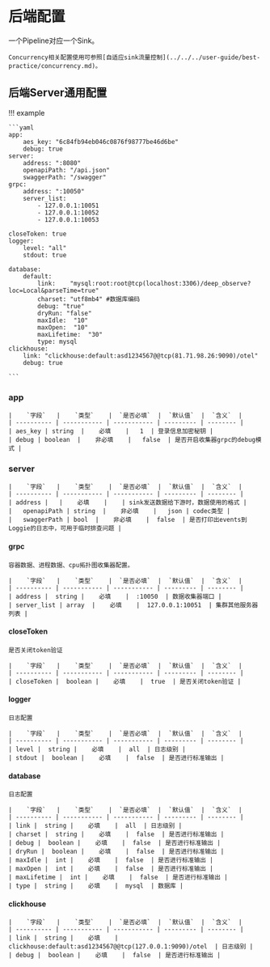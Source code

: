 # 后端配置

一个Pipeline对应一个Sink。

    Concurrency相关配置使用可参照[自适应sink流量控制](../../../user-guide/best-practice/concurrency.md)。

## 后端Server通用配置

!!! example


    ```yaml
    app:
        aes_key: "6c84fb94eb046c0876f98777be46d6be"
        debug: true
    server:
        address: ":8080"
        openapiPath: "/api.json"
        swaggerPath: "/swagger"
    grpc:
        address: ":10050"
        server_list:
            - 127.0.0.1:10051
            - 127.0.0.1:10052
            - 127.0.0.1:10053

    closeToken: true
    logger:
        level: "all"
        stdout: true

    database:
        default:
            link:    "mysql:root:root@tcp(localhost:3306)/deep_observe?loc=Local&parseTime=true"
            charset: "utf8mb4" #数据库编码
            debug: "true"
            dryRun: "false"
            maxIdle:  "10"
            maxOpen:  "10"
            maxLifetime:  "30"
            type: mysql
    clickhouse:
        link: "clickhouse:default:asd1234567@@tcp(81.71.98.26:9090)/otel"
        debug: true

    ```

### app

    |    `字段`   |    `类型`    |  `是否必填`  |  `默认值`  |  `含义`  |
    | ---------- | ----------- | ----------- | --------- | -------- |
    | aes_key | string  |    必填    |   1  | 登录信息加密秘钥 |
    | debug | boolean  |    非必填    |   false  | 是否开启收集器grpc的debug模式 |

### server

    |    `字段`   |    `类型`    |  `是否必填`  |  `默认值`  |  `含义`  |
    | ---------- | ----------- | ----------- | --------- | -------- |
    | address |   |    必填    |    | sink发送数据给下游时，数据使用的格式 |
    |   openapiPath | string  |    非必填    |   json | codec类型 |
    |   swaggerPath | bool  |    非必填    |  false  | 是否打印出events到Loggie的日志中，可用于临时排查问题 |

#### grpc

    容器数据、进程数据、cpu拓扑图收集器配置。

    |    `字段`   |    `类型`    |  `是否必填`  |  `默认值`  |  `含义`  |
    | ---------- | ----------- | ----------- | --------- | -------- |
    | address |  string |    必填    |  :10050  | 数据收集器端口 |
    | server_list | array  |    必填    |  127.0.0.1:10051  | 集群其他服务器列表 |

#### closeToken

    是否关闭token验证

    |    `字段`   |    `类型`    |  `是否必填`  |  `默认值`  |  `含义`  |
    | ---------- | ----------- | ----------- | --------- | -------- |
    | closeToken |  boolean |    必填    |  true  | 是否关闭token验证 |

#### logger

    日志配置

    |    `字段`   |    `类型`    |  `是否必填`  |  `默认值`  |  `含义`  |
    | ---------- | ----------- | ----------- | --------- | -------- |
    | level |  string |    必填    |  all  | 日志级别 |
    | stdout |  boolean |    必填    |  false  | 是否进行标准输出 |

#### database

    日志配置

    |    `字段`   |    `类型`    |  `是否必填`  |  `默认值`  |  `含义`  |
    | ---------- | ----------- | ----------- | --------- | -------- |
    | link |  string |    必填    |  all  | 日志级别 |
    | charset |  string |    必填    |  false  | 是否进行标准输出 |
    | debug |  boolean |    必填    |  false  | 是否进行标准输出 |
    | dryRun |  boolean |    必填    |  false  | 是否进行标准输出 |
    | maxIdle |  int |    必填    |  false  | 是否进行标准输出 |
    | maxOpen |  int |    必填    |  false  | 是否进行标准输出 |
    | maxLifetime |  int |    必填    |  false  | 是否进行标准输出 |
    | type |  string |    必填    |  mysql  | 数据库 |

#### clickhouse

    |    `字段`   |    `类型`    |  `是否必填`  |  `默认值`  |  `含义`  |
    | ---------- | ----------- | ----------- | --------- | -------- |
    | link |  string |    必填    |  clickhouse:default:asd1234567@@tcp(127.0.0.1:9090)/otel  | 日志级别 |
    | debug |  boolean |    必填    |  false  | 是否进行标准输出 |



